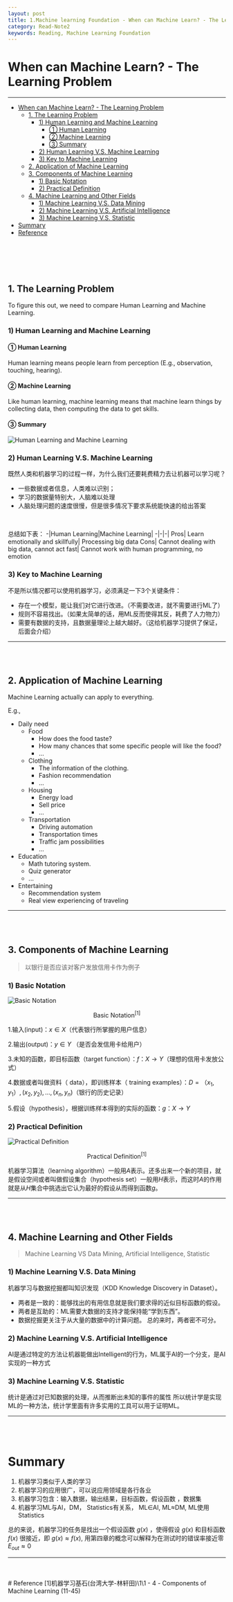 ```yaml
---
layout: post
title: 1.Machine learning Foundation - When can Machine Learn? - The Learning Problem
category: Read-Note2
keywords: Reading, Machine Learning Foundation
---
```

<script type="text/javascript" async src="https://cdn.mathjax.org/mathjax/latest/MathJax.js?config=TeX-MML-AM_CHTML"> </script>


# When can Machine Learn? - The Learning Problem
----------------------------------
<!-- TOC depthFrom:1 depthTo:6 withLinks:1 updateOnSave:1 orderedList:0 -->

- [When can Machine Learn? - The Learning Problem](#when-can-machine-learn-the-learning-problem)
	- [1. The Learning Problem](#1-the-learning-problem)
		- [1) Human Learning and Machine Learning](#1-human-learning-and-machine-learning)
			- [① Human Learning](#-human-learning)
			- [② Machine Learning](#-machine-learning)
			- [③ Summary](#-summary)
		- [2) Human Learning V.S. Machine Learning](#2-human-learning-vs-machine-learning)
		- [3) Key to Machine Learning](#3-key-to-machine-learning)
	- [2. Application of Machine Learning](#2-application-of-machine-learning)
	- [3. Components of Machine Learning](#3-components-of-machine-learning)
		- [1) Basic Notation](#1-basic-notation)
		- [2) Practical Definition](#2-practical-definition)
	- [4. Machine Learning and Other Fields](#4-machine-learning-and-other-fields)
		- [1) Machine Learning V.S. Data Mining](#1-machine-learning-vs-data-mining)
		- [2) Machine Learning V.S. Artificial Intelligence](#2-machine-learning-vs-artificial-intelligence)
		- [3) Machine Learning V.S. Statistic](#3-machine-learning-vs-statistic)
- [Summary](#summary)
- [Reference](#reference)

<!-- /TOC -->
</br></br>
----------------------------------
## 1. The Learning Problem
To figure this out, we need to compare Human Learning and Machine Learning.

### 1) Human Learning and Machine Learning

#### ① Human Learning
Human learning means people learn from perception (E.g., observation, touching, hearing).

#### ② Machine Learning
Like human learning, machine learning means that machine learn things by collecting data, then computing the data to get skills.

#### ③ Summary
![Human Learning and Machine Learning](https://raw.githubusercontent.com/JasonDean-1/MarkdownPhoto/a8ff8cec23221b4da00516a4de437336adfb1653/MachineLearning/Machine%20Learning%20Foundation%20--%20Hsuan-Tien%20Lin%20in%20NTU/chapter1-1%20When%20can%20machine%20learn-machine%20learning%20vs%20human%20learning-cropped.jpg)

### 2) Human Learning V.S. Machine Learning
既然人类和机器学习的过程一样，为什么我们还要耗费精力去让机器可以学习呢？
- 一些数据或者信息，人类难以识别；
- 学习的数据量特别大，人脑难以处理
- 人脑处理问题的速度很慢，但是很多情况下要求系统能快速的给出答案

</br>

总结如下表：
-|Human Learning|Machine Learning|
-|-|-|
Pros| Learn emotionally and skillfully| Processing big data
Cons| Cannot dealing with big data, cannot act fast| Cannot work with human programming, no emotion

### 3) Key to Machine Learning
不是所以情况都可以使用机器学习，必须满足一下3个关键条件：
- 存在一个模型，能让我们对它进行改进。（不需要改进，就不需要进行ML了）
- 规则不容易找出。（如果太简单的话，用ML反而使得其反，耗费了人力物力）
- 需要有数据的支持，且数据量理论上越大越好。（这给机器学习提供了保证，后面会介绍）

------------------------------------------
</br>
</br>

## 2. Application of Machine Learning
Machine Learning actually can apply to everything.

E.g.,

- Daily need
   - Food
      - How does the food taste?
      - How many chances that some specific people will like the food?
      - ...
   - Clothing
      - The information of the clothing.
      - Fashion recommendation
      - ...
   - Housing
      - Energy load
      - Sell price
      - ...
   - Transportation
      - Driving automation
      - Transportation times
      - Traffic jam possibilities
      - ...
- Education
   - Math tutoring system.
   - Quiz generator
   - ...
- Entertaining
   - Recommendation system
   - Real view experiencing of traveling


------------------------------------------
</br>
</br>

## 3. Components of Machine Learning
> 以银行是否应该对客户发放信用卡作为例子
### 1) Basic Notation
![Basic Notation](https://raw.githubusercontent.com/JasonDean-1/MarkdownPhoto/b871ce6fb178e7433d1565e2b0a1791c11d8d39a/MachineLearning/Machine%20Learning%20Foundation%20--%20Hsuan-Tien%20Lin%20in%20NTU/chapter1-2%20Basic%20Notation.png)
<center>Basic Notation<sup>[1]<sup></center>




1.输入(input)：$x∈X$（代表银行所掌握的用户信息）

2.输出(output)：$y∈Y$ （是否会发信用卡给用户）

3.未知的函数，即目标函数（target function）：$f：X→Y$（理想的信用卡发放公式）

4.数据或者叫做资料（ data），即训练样本（ training examples）：$D = {（x_1, y_1）, (x_2, y_2), …, (x_n, y_n)}$（银行的历史记录）

5.假设（hypothesis），根据训练样本得到的实际的函数：$g：X→Y$


### 2) Practical Definition
![Practical Definition](https://raw.githubusercontent.com/JasonDean-1/MarkdownPhoto/c5e0095cd06f69646a45c981a77c9bcb8033535a/MachineLearning/Machine%20Learning%20Foundation%20--%20Hsuan-Tien%20Lin%20in%20NTU/chapter1-3%20Practical%20Definition%20of%20Machine%20Learning.png)
<center>Practical Definition<sup>[1]</sup></center>

机器学习算法（learning algorithm）一般用$A$表示。还多出来一个新的项目，就是假设空间或者叫做假设集合（hypothesis set）一般用$H$表示，而这时$A$的作用就是从$H$集合中挑选出它认为最好的假设从而得到函数$g$。



------------------------------------------
</br>
</br>


## 4. Machine Learning and Other Fields
> Machine Learning VS Data Mining, Artificial Intelligence, Statistic

### 1) Machine Learning V.S. Data Mining
机器学习与数据挖掘都叫知识发现（KDD Knowledge Discovery in Dataset）。
- 两者是一致的：能够找出的有用信息就是我们要求得的近似目标函数的假设。
- 两者是互助的：ML需要大数据的支持才能保持能“学到东西”。
- 数据挖掘更关注于从大量的数据中的计算问题。
总的来时，两者密不可分。

### 2) Machine Learning V.S. Artificial Intelligence
AI是通过特定的方法让机器能做出Intelligent的行为，ML属于AI的一个分支，是AI实现的一种方式

### 3) Machine Learning V.S. Statistic
统计是通过对已知数据的处理，从而推断出未知的事件的属性
所以统计学是实现ML的一种方法，统计学里面有许多实用的工具可以用于证明ML。


------------------------------------------
</br>
</br>

# Summary
1. 机器学习类似于人类的学习
2. 机器学习的应用很广，可以说应用领域是各行各业
3. 机器学习包含：输入数据，输出结果，目标函数，假设函数 ，数据集
4. 机器学习ML与AI，DM， Statistics有关系， ML∈AI, ML≈DM, ML使用Statistics

总的来说，机器学习的任务是找出一个假设函数 $g(x)$ ，使得假设 $g(x)$ 和目标函数 $f(x)$ 很接近，即 $g(x) \approx f(x)$, 用第四章的概念可以解释为在测试时的错误率接近零 $E_{out} \approx 0$

------------------------------------------
</br>
</br>
# Reference
[1]机器学习基石(台湾大学-林轩田)\1\1 - 4 - Components of Machine Learning (11-45)
